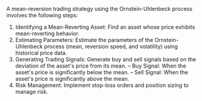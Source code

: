 A mean-reversion trading strategy using the Ornstein-Uhlenbeck process involves the following
steps:
1. Identifying a Mean-Reverting Asset: Find an asset whose price exhibits mean-reverting
behavior.
2. Estimating Parameters: Estimate the parameters of the Ornstein-Uhlenbeck process
(mean, reversion speed, and volatility) using historical price data.
3. Generating Trading Signals: Generate buy and sell signals based on the deviation of the
asset's price from its mean.
– Buy Signal: When the asset's price is significantly below the mean.
– Sell Signal: When the asset's price is significantly above the mean.
4. Risk Management: Implement stop-loss orders and position sizing to manage risk.
